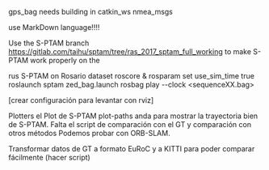 gps_bag needs building in catkin_ws nmea_msgs 

use MarkDown language!!!!

Use the S-PTAM branch https://gitlab.com/taihu/sptam/tree/ras_2017_sptam_full_working to make S-PTAM work properly on the


rus S-PTAM on Rosario dataset
roscore &
rosparam set use_sim_time true
roslaunch sptam zed_bag.launch
rosbag play --clock <sequenceXX.bag>

[crear configuración para levantar con rviz]

Plotters
el Plot de S-PTAM plot-paths anda para mostrar la trayectoria bien de S-PTAM. Falta el script de comparación con el GT y comparación con otros métodos
Podemos probar con ORB-SLAM.

Transformar datos de GT a formato EuRoC y a KITTI para poder comparar fácilmente (hacer script)






